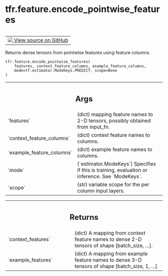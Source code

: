 <div itemscope itemtype="http://developers.google.com/ReferenceObject">
<meta itemprop="name" content="tfr.feature.encode_pointwise_features" />
<meta itemprop="path" content="Stable" />
</div>

# tfr.feature.encode_pointwise_features

<!-- Insert buttons and diff -->

<table class="tfo-notebook-buttons tfo-api" align="left">

<td>
  <a target="_blank" href="https://github.com/tensorflow/ranking/tree/master/tensorflow_ranking/python/feature.py">
    <img src="https://www.tensorflow.org/images/GitHub-Mark-32px.png" />
    View source on GitHub
  </a>
</td>
</table>

Returns dense tensors from pointwise features using feature columns.

<pre class="devsite-click-to-copy prettyprint lang-py tfo-signature-link">
<code>tfr.feature.encode_pointwise_features(
    features, context_feature_columns, example_feature_columns,
    mode=tf.estimator.ModeKeys.PREDICT, scope=None
)
</code></pre>

<!-- Placeholder for "Used in" -->

<!-- Tabular view -->

 <table class="responsive fixed orange">
<colgroup><col width="214px"><col></colgroup>
<tr><th colspan="2"><h2 class="add-link">Args</h2></th></tr>

<tr>
<td>
`features`
</td>
<td>
(dict) mapping feature names to 2-D tensors, possibly obtained
from input_fn.
</td>
</tr><tr>
<td>
`context_feature_columns`
</td>
<td>
(dict) context feature names to columns.
</td>
</tr><tr>
<td>
`example_feature_columns`
</td>
<td>
(dict) example feature names to columns.
</td>
</tr><tr>
<td>
`mode`
</td>
<td>
(`estimator.ModeKeys`) Specifies if this is training, evaluation or
inference. See `ModeKeys`.
</td>
</tr><tr>
<td>
`scope`
</td>
<td>
(str) variable scope for the per column input layers.
</td>
</tr>
</table>

<!-- Tabular view -->

 <table class="responsive fixed orange">
<colgroup><col width="214px"><col></colgroup>
<tr><th colspan="2"><h2 class="add-link">Returns</h2></th></tr>

<tr>
<td>
`context_features`
</td>
<td>
(dict) A mapping from context feature names to dense
2-D tensors of shape [batch_size, ...].
</td>
</tr><tr>
<td>
`example_features`
</td>
<td>
(dict) A mapping from example feature names to dense
3-D tensors of shape [batch_size, 1, ...].
</td>
</tr>
</table>
